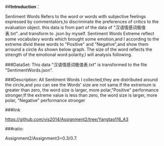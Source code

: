 ﻿

##**Introduction**：

   Sentiment Words Refers to the word or words with subjective feelings expressed by commentators,to discriminate the preferences of critics to the evaluation object.
this data is from part of the data of "汉语情感词极值表.txt"..and transform to .json by myself.
Sentiment Words Extreme reflect some vocabulary words which brought some emotion,and I according to the extreme divid these words to "Positive" and "Negative",and show them arround a circle As shown below graph.
The size of the word reflects the strength of the emotional word polarity,I will analysis following.

###DataSet: This data "汉语情感词极值表.txt" is transformed to the file "SentimentWords.json".




###Description: All Sentiment Words I collected,they are distributed around the circle,and you can see the Words' size are not same.If the extremum is greater than zero, the word size is larger, more polar,"Positive" performance stronger;If the extreme value is less than zero, the word size is larger, more polar, "Negative" performance stronger
 


###link

https://github.com/vis2014/Assignment2/tree/Yangtao116_A3

###ratio: 

Assignment2/Assignment3=0.3/0.7.


